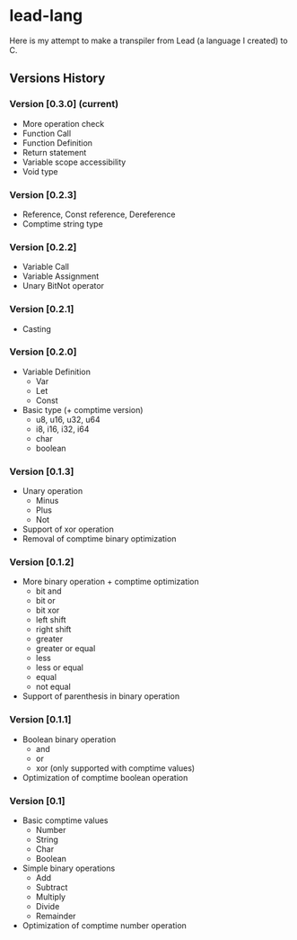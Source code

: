 # lead-lang

Here is my attempt to make a transpiler from Lead (a language I created) to C.

## Versions History

### Version [0.3.0] (current)
- More operation check
- Function Call
- Function Definition
- Return statement
- Variable scope accessibility
- Void type

### Version [0.2.3] 
- Reference, Const reference, Dereference
- Comptime string type

### Version [0.2.2] 
- Variable Call
- Variable Assignment
- Unary BitNot operator

### Version [0.2.1] 
- Casting

### Version [0.2.0]
- Variable Definition
  - Var
  - Let
  - Const
- Basic type (+ comptime version)
  - u8, u16, u32, u64
  - i8, i16, i32, i64
  - char
  - boolean

### Version [0.1.3] 
- Unary operation
  - Minus
  - Plus
  - Not
- Support of xor operation
- Removal of comptime binary optimization 

### Version [0.1.2] 
- More binary operation + comptime optimization
  - bit and               
  - bit or                
  - bit xor               
  - left shift            
  - right shift          
  - greater             
  - greater or equal     
  - less                 
  - less or equal        
  - equal                 
  - not equal 
- Support of parenthesis in binary operation            

### Version [0.1.1] 
- Boolean binary operation
  - and
  - or
  - xor (only supported with comptime values)
- Optimization of comptime boolean operation

### Version [0.1] 
- Basic comptime values
  - Number
  - String
  - Char
  - Boolean
- Simple binary operations
  - Add
  - Subtract
  - Multiply
  - Divide
  - Remainder
- Optimization of comptime number operation
